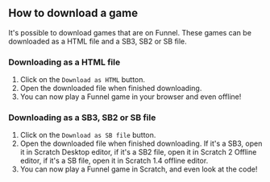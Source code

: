## How to download a game
It's possible to download games that are on Funnel. These games can be downloaded as a HTML file and a SB3, SB2 or SB file.
### Downloading as a HTML file
1. Click on the `Download as HTML` button.
2. Open the downloaded file when finished downloading.
3. You can now play a Funnel game in your browser and even offline!
### Downloading as a SB3, SB2 or SB file
1. Click on the `Download as SB file` button.
2. Open the downloaded file when finished downloading. If it's a SB3, open it in Scratch Desktop editor, if it's a SB2 file, open it in Scratch 2 Offline editor, if it's a SB file, open it in Scratch 1.4 offline editor.
3. You can now play a Funnel game in Scratch, and even look at the code!
